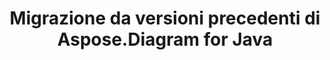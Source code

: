 ﻿---
title: Migrazione da versioni precedenti di Aspose.Diagram for Java
type: docs
weight: 40
url: /it/java/migrating-from-earlier-versions-of-aspose-diagram-for-java/
---
